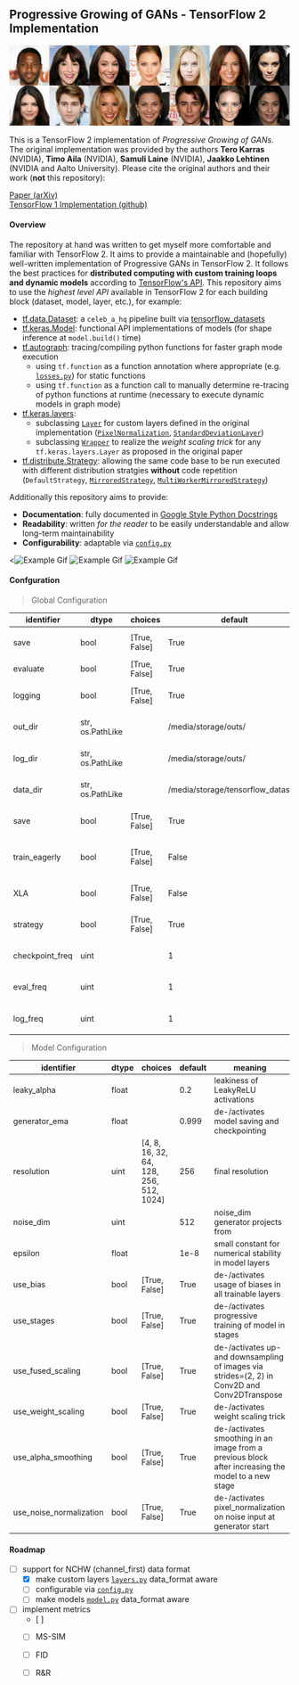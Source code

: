 ## Progressive Growing of GANs - TensorFlow 2 Implementation

![Representative image](res/representative_image_512x1792x3.png)

This is a TensorFlow 2 implementation of *Progressive Growing of GANs*. The original implementation was provided by the authors
**Tero Karras** (NVIDIA), **Timo Aila** (NVIDIA), **Samuli Laine** (NVIDIA), **Jaakko Lehtinen** (NVIDIA and Aalto University).
Please cite the original authors and their work (**not** this repository):

[Paper (arXiv)](http://arxiv.org/abs/1710.10196) <br>
[TensorFlow 1 Implementation (github)](https://github.com/tkarras/progressive_growing_of_gans)

#### Overview

The repository at hand was written to get myself more comfortable and familiar with TensorFlow 2. It aims to provide a maintainable and (hopefully) well-written implementation of Progressive GANs in TensorFlow 2. It follows the best practices for **distributed computing with custom training loops and dynamic models** according to [TensorFlow's API](https://www.tensorflow.org/api_docs/python/). This repository aims to use the *highest level API* available in TensorFlow 2 for each building block (dataset, model, layer, etc.), for example:

* [tf.data.Dataset](https://www.tensorflow.org/api_docs/python/tf/data/Dataset): a `celeb_a_hq` pipeline built via [tensorflow_datasets](https://www.tensorflow.org/datasets)
* [tf.keras.Model](https://www.tensorflow.org/api_docs/python/tf/keras/Model): functional API implementations of models (for shape inference at `model.build()` time)
* [tf.autograph](https://www.tensorflow.org/api_docs/python/tf/autograph): tracing/compiling python functions for faster graph mode execution 
  * using `tf.function` as a function annotation where appropriate (e.g. [`losses.py`](losses.py)) for static functions
  * using `tf.function` as a function call to manually determine re-tracing of python functions at runtime (necessary to execute dynamic models in graph mode)
* [tf.keras.layers](https://www.tensorflow.org/api_docs/python/tf/keras/layers):
  * subclassing [`Layer`](https://www.tensorflow.org/api_docs/python/tf/keras/layers/Layer) for custom layers defined in the original implementation ([`PixelNormalization`](https://github.com/tkarras/progressive_growing_of_gans/blob/master/networks.py#L120), [`StandardDeviationLayer`](https://github.com/tkarras/progressive_growing_of_gans/blob/master/networks.py#L127))
  * subclassing [`Wrapper`](https://www.tensorflow.org/api_docs/python/tf/keras/layers/Wrapper) to realize the *weight scaling trick* for any `tf.keras.layers.Layer` as proposed in the original paper
* [tf.distribute.Strategy](https://www.tensorflow.org/api_docs/python/tf/distribute/Strategy): allowing the same code base to be run executed with different distribution stratgies **without** code repetition (`DefaultStrategy`, [`MirroredStrategy`](https://www.tensorflow.org/api_docs/python/tf/distribute/MirroredStrategy), [`MultiWorkerMirroredStrategy`](https://www.tensorflow.org/api_docs/python/tf/distribute/experimental/MultiWorkerMirroredStrategy))

Additionally this repository aims to provide:

* **Documentation**: fully documented in [Google Style Python Docstrings](https://sphinxcontrib-napoleon.readthedocs.io/en/latest/example_google.html)
* **Readability**: written *for the reader* to be easily understandable and allow long-term maintainability
* **Configurability**: adaptable via [`config.py`](config.py)

<![Example Gif](res/inter3.gif) ![Example Gif](res/inter2.gif) ![Example Gif](res/inter1.gif) 

#### Confguration
> Global Configuration

| identifier | dtype | choices | default | meaning |
|---|---|---|---|---|
| save | bool  | [True, False] | True | de-/activates model saving and checkpointing |
| evaluate | bool  | [True, False] | True | de-/activates model  evaluation|
| logging | bool  | [True, False] | True | de-/activates file logging (incl. TensorBoard) |
| out_dir | str, os.PathLike |  | /media/storage/outs/ | directory for output files (images, models) |
| log_dir | str, os.PathLike |  | /media/storage/outs/ | directory for logging (logfile, tensorboard) |
| data_dir | str, os.PathLike |  | /media/storage/tensorflow_datasets | directory to load tensorflow_datasets from |
| save | bool  | [True, False] | True | de-/activates model saving and checkpointing |
| train_eagerly | bool  | [True, False] | False | de-/activates execution of train_step in graph mode |
| XLA | bool | [True, False] | False | de-/activates XLA JIT compilation for train_step |
| strategy | bool | [True, False] | True | de-/activates file logging (incl. TensorBoard) |
| checkpoint_freq | uint |  | 1 | epoch frequency to checkpoint models with (0 = disabled) |
| eval_freq | uint |  | 1 | epoch frequency to evaluate models with (0 = disabled) |
| log_freq | uint |  | 1 | epoch frequency to log with (0 = disabled) |

> Model Configuration

| identifier | dtype | choices | default | meaning |
|---|---|---|---|---|
| leaky_alpha | float  |  | 0.2 | leakiness of LeakyReLU activations |
| generator_ema | float  |  | 0.999 | de-/activates model saving and checkpointing |
| resolution | uint  | [4, 8, 16, 32, 64, 128, 256, 512, 1024] | 256 | final resolution |
| noise_dim | uint  | | 512 | noise_dim generator projects from |
| epsilon | float  | | 1e-8 | small constant for numerical stability in model layers |
| use_bias | bool  | [True, False] | True | de-/activates usage of biases in all trainable layers |
| use_stages | bool  | [True, False] | True | de-/activates progressive training of model in stages |
| use_fused_scaling | bool  | [True, False] | True | de-/activates up- and downsampling of images via strides=(2, 2) in Conv2D and Conv2DTranspose |
| use_weight_scaling | bool  | [True, False] | True | de-/activates weight scaling trick |
| use_alpha_smoothing | bool  | [True, False] | True | de-/activates smoothing in an image from a previous block after increasing the model to a new stage |
| use_noise_normalization | bool  | [True, False] | True | de-/activates pixel_normalization on noise input at generator start |

#### Roadmap

- [ ] support for NCHW (channel_first) data format
  - [x] make custom layers [`layers.py`](layers.py) data_format aware
  - [ ] configurable via [`config.py`](config.py)
  - [ ] make models  [`model.py`](model.py) data_format aware
- [ ] implement metrics 
  - [ ] 
  - [ ] MS-SIM
  - [ ] FID
  - [ ] R&R

